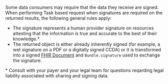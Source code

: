 Some data consumers may require that the data they receive are signed. When performing Task based request when signatures are required on the returned results, the following general rules apply:

- The signature represents a human provider signature on resources attesting that the information is true and accurate to the best of their knowledge.*
- The returned object is either already inherently signed (for example, a wet signature on a PDF or a digitally signed CCDA) or it is transformed into a signed [FHIR Document](http://hl7.org/fhir/documents.html) and `Bundle.signature` used to exchange the signature.

\* Consult with your payer and your legal team for questions reqarding legal liability associated with sharing and signing data.